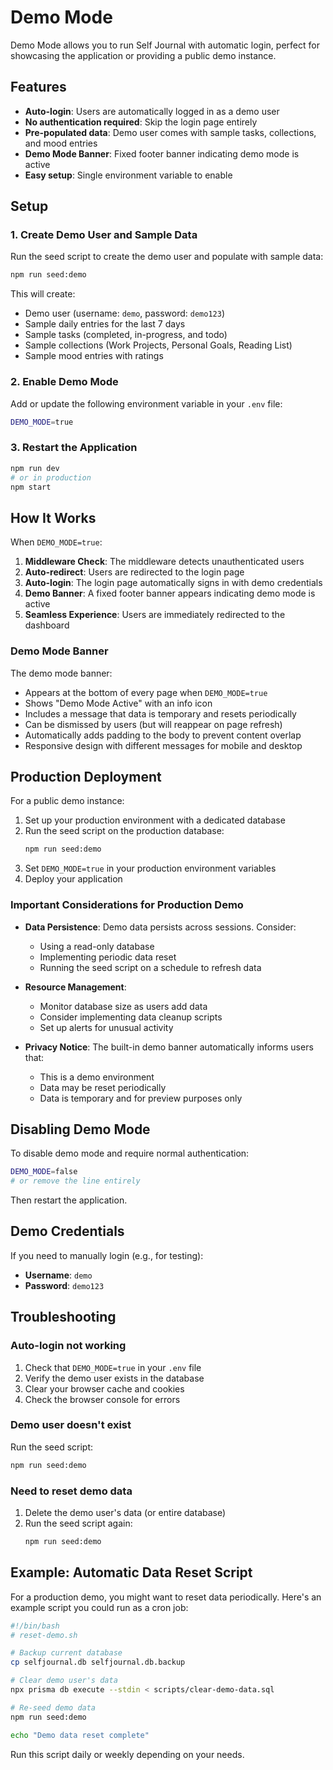 # Demo Mode

Demo Mode allows you to run Self Journal with automatic login, perfect for showcasing the application or providing a public demo instance.

## Features

- **Auto-login**: Users are automatically logged in as a demo user
- **No authentication required**: Skip the login page entirely
- **Pre-populated data**: Demo user comes with sample tasks, collections, and mood entries
- **Demo Mode Banner**: Fixed footer banner indicating demo mode is active
- **Easy setup**: Single environment variable to enable

## Setup

### 1. Create Demo User and Sample Data

Run the seed script to create the demo user and populate with sample data:

```bash
npm run seed:demo
```

This will create:
- Demo user (username: `demo`, password: `demo123`)
- Sample daily entries for the last 7 days
- Sample tasks (completed, in-progress, and todo)
- Sample collections (Work Projects, Personal Goals, Reading List)
- Sample mood entries with ratings

### 2. Enable Demo Mode

Add or update the following environment variable in your `.env` file:

```bash
DEMO_MODE=true
```

### 3. Restart the Application

```bash
npm run dev
# or in production
npm start
```

## How It Works

When `DEMO_MODE=true`:

1. **Middleware Check**: The middleware detects unauthenticated users
2. **Auto-redirect**: Users are redirected to the login page
3. **Auto-login**: The login page automatically signs in with demo credentials
4. **Demo Banner**: A fixed footer banner appears indicating demo mode is active
5. **Seamless Experience**: Users are immediately redirected to the dashboard

### Demo Mode Banner

The demo mode banner:
- Appears at the bottom of every page when `DEMO_MODE=true`
- Shows "Demo Mode Active" with an info icon
- Includes a message that data is temporary and resets periodically
- Can be dismissed by users (but will reappear on page refresh)
- Automatically adds padding to the body to prevent content overlap
- Responsive design with different messages for mobile and desktop

## Production Deployment

For a public demo instance:

1. Set up your production environment with a dedicated database
2. Run the seed script on the production database:
   ```bash
   npm run seed:demo
   ```
3. Set `DEMO_MODE=true` in your production environment variables
4. Deploy your application

### Important Considerations for Production Demo

- **Data Persistence**: Demo data persists across sessions. Consider:
  - Using a read-only database
  - Implementing periodic data reset
  - Running the seed script on a schedule to refresh data

- **Resource Management**:
  - Monitor database size as users add data
  - Consider implementing data cleanup scripts
  - Set up alerts for unusual activity

- **Privacy Notice**: The built-in demo banner automatically informs users that:
  - This is a demo environment
  - Data may be reset periodically
  - Data is temporary and for preview purposes only

## Disabling Demo Mode

To disable demo mode and require normal authentication:

```bash
DEMO_MODE=false
# or remove the line entirely
```

Then restart the application.

## Demo Credentials

If you need to manually login (e.g., for testing):

- **Username**: `demo`
- **Password**: `demo123`

## Troubleshooting

### Auto-login not working

1. Check that `DEMO_MODE=true` in your `.env` file
2. Verify the demo user exists in the database
3. Clear your browser cache and cookies
4. Check the browser console for errors

### Demo user doesn't exist

Run the seed script:
```bash
npm run seed:demo
```

### Need to reset demo data

1. Delete the demo user's data (or entire database)
2. Run the seed script again:
   ```bash
   npm run seed:demo
   ```

## Example: Automatic Data Reset Script

For a production demo, you might want to reset data periodically. Here's an example script you could run as a cron job:

```bash
#!/bin/bash
# reset-demo.sh

# Backup current database
cp selfjournal.db selfjournal.db.backup

# Clear demo user's data
npx prisma db execute --stdin < scripts/clear-demo-data.sql

# Re-seed demo data
npm run seed:demo

echo "Demo data reset complete"
```

Run this script daily or weekly depending on your needs.
